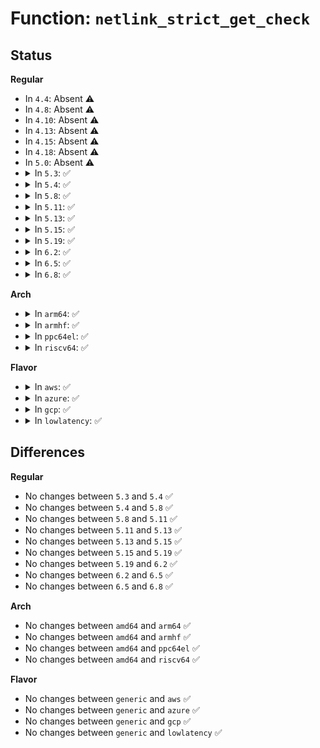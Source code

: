 # Function: <code>netlink_strict_get_check</code>

## Status
<b>Regular</b>
<ul>
<li>
In <code>4.4</code>: Absent ⚠️
</li>
<li>
In <code>4.8</code>: Absent ⚠️
</li>
<li>
In <code>4.10</code>: Absent ⚠️
</li>
<li>
In <code>4.13</code>: Absent ⚠️
</li>
<li>
In <code>4.15</code>: Absent ⚠️
</li>
<li>
In <code>4.18</code>: Absent ⚠️
</li>
<li>
In <code>5.0</code>: Absent ⚠️
</li>
<li>
<details>
<summary>In <code>5.3</code>: ✅</summary>

```c
bool netlink_strict_get_check(struct sk_buff *skb);
```

**Collision:** Unique Global

**Inline:** No

**Transformation:** False

**Instances:**

```
In net/netlink/af_netlink.c (ffffffff81966780)
Location: net/netlink/af_netlink.c:1366
Inline: False
Direct callers:
  - net/core/net_namespace.c:rtnl_net_getid
  - net/core/rtnetlink.c:rtnl_stats_get
  - net/core/rtnetlink.c:rtnl_getlink
  - net/ipv4/route.c:inet_rtm_getroute
  - net/ipv4/devinet.c:inet_netconf_get_devconf
  - net/ipv4/ipmr.c:ipmr_rtm_getroute
  - net/ipv6/addrconf.c:inet6_rtm_getaddr
  - net/ipv6/addrconf.c:inet6_netconf_get_devconf
  - net/ipv6/addrlabel.c:ip6addrlbl_get
  - net/ipv6/route.c:inet6_rtm_getroute
```
**Symbols:**

```
ffffffff81966780-ffffffff81966798: netlink_strict_get_check (STB_GLOBAL)
```
</details>
</li>
<li>
<details>
<summary>In <code>5.4</code>: ✅</summary>

```c
bool netlink_strict_get_check(struct sk_buff *skb);
```

**Collision:** Unique Global

**Inline:** No

**Transformation:** False

**Instances:**

```
In net/netlink/af_netlink.c (ffffffff8199d210)
Location: net/netlink/af_netlink.c:1367
Inline: False
Direct callers:
  - net/core/net_namespace.c:rtnl_net_getid
  - net/core/rtnetlink.c:rtnl_stats_get
  - net/core/rtnetlink.c:rtnl_getlink
  - net/ipv4/route.c:inet_rtm_getroute
  - net/ipv4/devinet.c:inet_netconf_get_devconf
  - net/ipv4/ipmr.c:ipmr_rtm_getroute
  - net/ipv6/addrconf.c:inet6_rtm_getaddr
  - net/ipv6/addrconf.c:inet6_netconf_get_devconf
  - net/ipv6/addrlabel.c:ip6addrlbl_get
  - net/ipv6/route.c:inet6_rtm_getroute
```
**Symbols:**

```
ffffffff8199d210-ffffffff8199d228: netlink_strict_get_check (STB_GLOBAL)
```
</details>
</li>
<li>
<details>
<summary>In <code>5.8</code>: ✅</summary>

```c
bool netlink_strict_get_check(struct sk_buff *skb);
```

**Collision:** Unique Global

**Inline:** No

**Transformation:** False

**Instances:**

```
In net/netlink/af_netlink.c (ffffffff81a76450)
Location: net/netlink/af_netlink.c:1367
Inline: False
Direct callers:
  - net/core/net_namespace.c:rtnl_net_getid
  - net/core/rtnetlink.c:rtnl_stats_get
  - net/core/rtnetlink.c:rtnl_getlink
  - net/ipv4/route.c:inet_rtm_valid_getroute_req
  - net/ipv4/devinet.c:inet_netconf_get_devconf
  - net/ipv4/ipmr.c:ipmr_rtm_valid_getroute_req
  - net/ipv6/addrconf.c:inet6_rtm_getaddr
  - net/ipv6/addrconf.c:inet6_netconf_get_devconf
  - net/ipv6/addrlabel.c:ip6addrlbl_get
  - net/ipv6/route.c:inet6_rtm_valid_getroute_req
```
**Symbols:**

```
ffffffff81a76450-ffffffff81a76468: netlink_strict_get_check (STB_GLOBAL)
```
</details>
</li>
<li>
<details>
<summary>In <code>5.11</code>: ✅</summary>

```c
bool netlink_strict_get_check(struct sk_buff *skb);
```

**Collision:** Unique Global

**Inline:** No

**Transformation:** False

**Instances:**

```
In net/netlink/af_netlink.c (ffffffff81a7f1c0)
Location: net/netlink/af_netlink.c:1368
Inline: False
Direct callers:
  - net/core/net_namespace.c:rtnl_net_getid
  - net/core/rtnetlink.c:rtnl_stats_get
  - net/core/rtnetlink.c:rtnl_getlink
  - net/ipv4/route.c:inet_rtm_valid_getroute_req
  - net/ipv4/devinet.c:inet_netconf_get_devconf
  - net/ipv4/ipmr.c:ipmr_rtm_valid_getroute_req
  - net/ipv6/addrconf.c:inet6_rtm_getaddr
  - net/ipv6/addrconf.c:inet6_netconf_get_devconf
  - net/ipv6/addrlabel.c:ip6addrlbl_get
  - net/ipv6/route.c:inet6_rtm_valid_getroute_req
```
**Symbols:**

```
ffffffff81a7f1c0-ffffffff81a7f1d8: netlink_strict_get_check (STB_GLOBAL)
```
</details>
</li>
<li>
<details>
<summary>In <code>5.13</code>: ✅</summary>

```c
bool netlink_strict_get_check(struct sk_buff *skb);
```

**Collision:** Unique Global

**Inline:** No

**Transformation:** False

**Instances:**

```
In net/netlink/af_netlink.c (ffffffff81a68060)
Location: net/netlink/af_netlink.c:1378
Inline: False
Direct callers:
  - net/core/net_namespace.c:rtnl_net_getid
  - net/core/rtnetlink.c:rtnl_stats_get
  - net/core/rtnetlink.c:rtnl_getlink
  - net/ipv4/route.c:inet_rtm_valid_getroute_req
  - net/ipv4/devinet.c:inet_netconf_get_devconf
  - net/ipv4/ipmr.c:ipmr_rtm_valid_getroute_req
  - net/ipv6/addrconf.c:inet6_rtm_getaddr
  - net/ipv6/addrconf.c:inet6_netconf_get_devconf
  - net/ipv6/addrlabel.c:ip6addrlbl_get
  - net/ipv6/route.c:inet6_rtm_valid_getroute_req
```
**Symbols:**

```
ffffffff81a68060-ffffffff81a68078: netlink_strict_get_check (STB_GLOBAL)
```
</details>
</li>
<li>
<details>
<summary>In <code>5.15</code>: ✅</summary>

```c
bool netlink_strict_get_check(struct sk_buff *skb);
```

**Collision:** Unique Global

**Inline:** No

**Transformation:** False

**Instances:**

```
In net/netlink/af_netlink.c (ffffffff81b21580)
Location: net/netlink/af_netlink.c:1383
Inline: False
Direct callers:
  - net/core/net_namespace.c:rtnl_net_getid
  - net/core/rtnetlink.c:rtnl_stats_get
  - net/core/rtnetlink.c:rtnl_getlink
  - net/ipv4/route.c:inet_rtm_valid_getroute_req
  - net/ipv4/devinet.c:inet_netconf_get_devconf
  - net/ipv4/ipmr.c:ipmr_rtm_valid_getroute_req
  - net/ipv6/addrconf.c:inet6_rtm_getaddr
  - net/ipv6/addrconf.c:inet6_netconf_get_devconf
  - net/ipv6/addrlabel.c:ip6addrlbl_get
  - net/ipv6/route.c:inet6_rtm_valid_getroute_req
```
**Symbols:**

```
ffffffff81b21580-ffffffff81b21598: netlink_strict_get_check (STB_GLOBAL)
```
</details>
</li>
<li>
<details>
<summary>In <code>5.19</code>: ✅</summary>

```c
bool netlink_strict_get_check(struct sk_buff *skb);
```

**Collision:** Unique Global

**Inline:** No

**Transformation:** False

**Instances:**

```
In net/netlink/af_netlink.c (ffffffff81ca99c0)
Location: net/netlink/af_netlink.c:1383
Inline: False
Direct callers:
  - net/core/net_namespace.c:rtnl_net_getid
  - net/core/rtnetlink.c:rtnl_stats_set
  - net/core/rtnetlink.c:rtnl_stats_get
  - net/core/rtnetlink.c:rtnl_getlink
  - net/ipv4/route.c:inet_rtm_valid_getroute_req
  - net/ipv4/devinet.c:inet_netconf_get_devconf
  - net/ipv4/ipmr.c:ipmr_rtm_valid_getroute_req
  - net/ipv6/addrconf.c:inet6_rtm_getaddr
  - net/ipv6/addrconf.c:inet6_netconf_get_devconf
  - net/ipv6/addrlabel.c:ip6addrlbl_get
  - net/ipv6/route.c:inet6_rtm_valid_getroute_req
```
**Symbols:**

```
ffffffff81ca99c0-ffffffff81ca99de: netlink_strict_get_check (STB_GLOBAL)
```
</details>
</li>
<li>
<details>
<summary>In <code>6.2</code>: ✅</summary>

```c
bool netlink_strict_get_check(struct sk_buff *skb);
```

**Collision:** Unique Global

**Inline:** No

**Transformation:** False

**Instances:**

```
In net/netlink/af_netlink.c (ffffffff81e66970)
Location: net/netlink/af_netlink.c:1403
Inline: False
Direct callers:
  - net/core/net_namespace.c:rtnl_net_getid
  - net/core/rtnetlink.c:rtnl_stats_set
  - net/core/rtnetlink.c:rtnl_stats_get
  - net/core/rtnetlink.c:rtnl_getlink
  - net/ipv4/route.c:inet_rtm_valid_getroute_req
  - net/ipv4/devinet.c:inet_netconf_get_devconf
  - net/ipv4/ipmr.c:ipmr_rtm_valid_getroute_req
  - net/ipv6/addrconf.c:inet6_rtm_getaddr
  - net/ipv6/addrconf.c:inet6_netconf_get_devconf
  - net/ipv6/addrlabel.c:ip6addrlbl_get
  - net/ipv6/route.c:inet6_rtm_valid_getroute_req
```
**Symbols:**

```
ffffffff81e66970-ffffffff81e6698e: netlink_strict_get_check (STB_GLOBAL)
```
</details>
</li>
<li>
<details>
<summary>In <code>6.5</code>: ✅</summary>

```c
bool netlink_strict_get_check(struct sk_buff *skb);
```

**Collision:** Unique Global

**Inline:** No

**Transformation:** False

**Instances:**

```
In net/netlink/af_netlink.c (ffffffff81ec2730)
Location: net/netlink/af_netlink.c:1403
Inline: False
Direct callers:
  - net/core/net_namespace.c:rtnl_net_getid
  - net/core/rtnetlink.c:rtnl_stats_set
  - net/core/rtnetlink.c:rtnl_stats_get
  - net/core/rtnetlink.c:rtnl_getlink
  - net/ipv4/route.c:inet_rtm_valid_getroute_req
  - net/ipv4/devinet.c:inet_netconf_get_devconf
  - net/ipv4/ipmr.c:ipmr_rtm_valid_getroute_req
  - net/ipv6/addrconf.c:inet6_rtm_getaddr
  - net/ipv6/addrconf.c:inet6_netconf_get_devconf
  - net/ipv6/addrlabel.c:ip6addrlbl_get
  - net/ipv6/route.c:inet6_rtm_valid_getroute_req
```
**Symbols:**

```
ffffffff81ec2730-ffffffff81ec274e: netlink_strict_get_check (STB_GLOBAL)
```
</details>
</li>
<li>
<details>
<summary>In <code>6.8</code>: ✅</summary>

```c
bool netlink_strict_get_check(struct sk_buff *skb);
```

**Collision:** Unique Global

**Inline:** No

**Transformation:** False

**Instances:**

```
In net/netlink/af_netlink.c (ffffffff81f85a80)
Location: net/netlink/af_netlink.c:1405
Inline: False
Direct callers:
  - net/core/net_namespace.c:rtnl_net_getid
  - net/core/rtnetlink.c:rtnl_stats_set
  - net/core/rtnetlink.c:rtnl_stats_get
  - net/core/rtnetlink.c:rtnl_getlink
  - net/ipv4/route.c:inet_rtm_valid_getroute_req
  - net/ipv4/devinet.c:inet_netconf_get_devconf
  - net/ipv4/ipmr.c:ipmr_rtm_valid_getroute_req
  - net/ipv6/addrconf.c:inet6_rtm_getaddr
  - net/ipv6/addrconf.c:inet6_netconf_get_devconf
  - net/ipv6/addrlabel.c:ip6addrlbl_get
  - net/ipv6/route.c:inet6_rtm_valid_getroute_req
```
**Symbols:**

```
ffffffff81f85a80-ffffffff81f85a9f: netlink_strict_get_check (STB_GLOBAL)
```
</details>
</li>
</ul>
<b>Arch</b>
<ul>
<li>
<details>
<summary>In <code>arm64</code>: ✅</summary>

```c
bool netlink_strict_get_check(struct sk_buff *skb);
```

**Collision:** Unique Global

**Inline:** No

**Transformation:** False

**Instances:**

```
In net/netlink/af_netlink.c (ffff800010c4a7e0)
Location: net/netlink/af_netlink.c:1367
Inline: False
Direct callers:
  - net/core/net_namespace.c:rtnl_net_getid
  - net/core/rtnetlink.c:rtnl_stats_get
  - net/core/rtnetlink.c:rtnl_getlink
  - net/ipv4/route.c:inet_rtm_getroute
  - net/ipv4/devinet.c:inet_netconf_get_devconf
  - net/ipv4/ipmr.c:ipmr_rtm_getroute
  - net/ipv6/addrconf.c:inet6_rtm_getaddr
  - net/ipv6/addrconf.c:inet6_netconf_get_devconf
  - net/ipv6/addrlabel.c:ip6addrlbl_get
  - net/ipv6/route.c:inet6_rtm_getroute
```
**Symbols:**

```
ffff800010c4a7e0-ffff800010c4a810: netlink_strict_get_check (STB_GLOBAL)
```
</details>
</li>
<li>
<details>
<summary>In <code>armhf</code>: ✅</summary>

```c
bool netlink_strict_get_check(struct sk_buff *skb);
```

**Collision:** Unique Global

**Inline:** No

**Transformation:** False

**Instances:**

```
In net/netlink/af_netlink.c (c0d5b2d8)
Location: net/netlink/af_netlink.c:1367
Inline: False
Direct callers:
  - net/core/net_namespace.c:rtnl_net_getid
  - net/core/rtnetlink.c:rtnl_stats_get
  - net/core/rtnetlink.c:rtnl_getlink
  - net/ipv4/route.c:inet_rtm_getroute
  - net/ipv4/devinet.c:inet_netconf_get_devconf
  - net/ipv4/ipmr.c:ipmr_rtm_getroute
  - net/ipv6/addrconf.c:inet6_rtm_getaddr
  - net/ipv6/addrconf.c:inet6_netconf_get_devconf
  - net/ipv6/addrlabel.c:ip6addrlbl_get
  - net/ipv6/route.c:inet6_rtm_getroute
```
**Symbols:**

```
c0d5b2d8-c0d5b2fc: netlink_strict_get_check (STB_GLOBAL)
```
</details>
</li>
<li>
<details>
<summary>In <code>ppc64el</code>: ✅</summary>

```c
bool netlink_strict_get_check(struct sk_buff *skb);
```

**Collision:** Unique Global

**Inline:** No

**Transformation:** False

**Instances:**

```
In net/netlink/af_netlink.c (c000000000d48520)
Location: net/netlink/af_netlink.c:1367
Inline: False
Direct callers:
  - net/core/net_namespace.c:rtnl_net_getid
  - net/core/rtnetlink.c:rtnl_stats_get
  - net/core/rtnetlink.c:rtnl_getlink
  - net/ipv4/route.c:inet_rtm_getroute
  - net/ipv4/devinet.c:inet_netconf_get_devconf
  - net/ipv4/ipmr.c:ipmr_rtm_getroute
  - net/ipv6/addrconf.c:inet6_rtm_getaddr
  - net/ipv6/addrconf.c:inet6_netconf_get_devconf
  - net/ipv6/addrlabel.c:ip6addrlbl_get
  - net/ipv6/route.c:inet6_rtm_getroute
```
**Symbols:**

```
c000000000d48520-c000000000d48538: netlink_strict_get_check (STB_GLOBAL)
```
</details>
</li>
<li>
<details>
<summary>In <code>riscv64</code>: ✅</summary>

```c
bool netlink_strict_get_check(struct sk_buff *skb);
```

**Collision:** Unique Global

**Inline:** No

**Transformation:** False

**Instances:**

```
In net/netlink/af_netlink.c (ffffffe0007b7a0c)
Location: net/netlink/af_netlink.c:1367
Inline: False
Direct callers:
  - net/core/net_namespace.c:rtnl_net_getid
  - net/core/rtnetlink.c:rtnl_stats_get
  - net/core/rtnetlink.c:rtnl_getlink
  - net/ipv4/route.c:inet_rtm_getroute
  - net/ipv4/devinet.c:inet_netconf_get_devconf
  - net/ipv4/ipmr.c:ipmr_rtm_getroute
  - net/ipv6/addrconf.c:inet6_rtm_getaddr
  - net/ipv6/addrconf.c:inet6_netconf_get_devconf
  - net/ipv6/addrlabel.c:ip6addrlbl_get
  - net/ipv6/route.c:inet6_rtm_getroute
```
**Symbols:**

```
ffffffe0007b7a0c-ffffffe0007b7a38: netlink_strict_get_check (STB_GLOBAL)
```
</details>
</li>
</ul>
<b>Flavor</b>
<ul>
<li>
<details>
<summary>In <code>aws</code>: ✅</summary>

```c
bool netlink_strict_get_check(struct sk_buff *skb);
```

**Collision:** Unique Global

**Inline:** No

**Transformation:** False

**Instances:**

```
In net/netlink/af_netlink.c (ffffffff8193d080)
Location: net/netlink/af_netlink.c:1367
Inline: False
Direct callers:
  - net/core/net_namespace.c:rtnl_net_getid
  - net/core/rtnetlink.c:rtnl_stats_get
  - net/core/rtnetlink.c:rtnl_getlink
  - net/ipv4/route.c:inet_rtm_getroute
  - net/ipv4/devinet.c:inet_netconf_get_devconf
  - net/ipv4/ipmr.c:ipmr_rtm_getroute
  - net/ipv6/addrconf.c:inet6_rtm_getaddr
  - net/ipv6/addrconf.c:inet6_netconf_get_devconf
  - net/ipv6/addrlabel.c:ip6addrlbl_get
  - net/ipv6/route.c:inet6_rtm_getroute
```
**Symbols:**

```
ffffffff8193d080-ffffffff8193d098: netlink_strict_get_check (STB_GLOBAL)
```
</details>
</li>
<li>
<details>
<summary>In <code>azure</code>: ✅</summary>

```c
bool netlink_strict_get_check(struct sk_buff *skb);
```

**Collision:** Unique Global

**Inline:** No

**Transformation:** False

**Instances:**

```
In net/netlink/af_netlink.c (ffffffff818f6b80)
Location: net/netlink/af_netlink.c:1367
Inline: False
Direct callers:
  - net/core/net_namespace.c:rtnl_net_getid
  - net/core/rtnetlink.c:rtnl_stats_get
  - net/core/rtnetlink.c:rtnl_getlink
  - net/ipv4/route.c:inet_rtm_getroute
  - net/ipv4/devinet.c:inet_netconf_get_devconf
  - net/ipv4/ipmr.c:ipmr_rtm_getroute
  - net/ipv6/addrconf.c:inet6_rtm_getaddr
  - net/ipv6/addrconf.c:inet6_netconf_get_devconf
  - net/ipv6/addrlabel.c:ip6addrlbl_get
  - net/ipv6/route.c:inet6_rtm_getroute
```
**Symbols:**

```
ffffffff818f6b80-ffffffff818f6b98: netlink_strict_get_check (STB_GLOBAL)
```
</details>
</li>
<li>
<details>
<summary>In <code>gcp</code>: ✅</summary>

```c
bool netlink_strict_get_check(struct sk_buff *skb);
```

**Collision:** Unique Global

**Inline:** No

**Transformation:** False

**Instances:**

```
In net/netlink/af_netlink.c (ffffffff8198e210)
Location: net/netlink/af_netlink.c:1367
Inline: False
Direct callers:
  - net/core/net_namespace.c:rtnl_net_getid
  - net/core/rtnetlink.c:rtnl_stats_get
  - net/core/rtnetlink.c:rtnl_getlink
  - net/ipv4/route.c:inet_rtm_getroute
  - net/ipv4/devinet.c:inet_netconf_get_devconf
  - net/ipv4/ipmr.c:ipmr_rtm_getroute
  - net/ipv6/addrconf.c:inet6_rtm_getaddr
  - net/ipv6/addrconf.c:inet6_netconf_get_devconf
  - net/ipv6/addrlabel.c:ip6addrlbl_get
  - net/ipv6/route.c:inet6_rtm_getroute
```
**Symbols:**

```
ffffffff8198e210-ffffffff8198e228: netlink_strict_get_check (STB_GLOBAL)
```
</details>
</li>
<li>
<details>
<summary>In <code>lowlatency</code>: ✅</summary>

```c
bool netlink_strict_get_check(struct sk_buff *skb);
```

**Collision:** Unique Global

**Inline:** No

**Transformation:** False

**Instances:**

```
In net/netlink/af_netlink.c (ffffffff819b0ab0)
Location: net/netlink/af_netlink.c:1367
Inline: False
Direct callers:
  - net/core/net_namespace.c:rtnl_net_getid
  - net/core/rtnetlink.c:rtnl_stats_get
  - net/core/rtnetlink.c:rtnl_getlink
  - net/ipv4/route.c:inet_rtm_getroute
  - net/ipv4/devinet.c:inet_netconf_get_devconf
  - net/ipv4/ipmr.c:ipmr_rtm_getroute
  - net/ipv6/addrconf.c:inet6_rtm_getaddr
  - net/ipv6/addrconf.c:inet6_netconf_get_devconf
  - net/ipv6/addrlabel.c:ip6addrlbl_get
  - net/ipv6/route.c:inet6_rtm_getroute
```
**Symbols:**

```
ffffffff819b0ab0-ffffffff819b0ac8: netlink_strict_get_check (STB_GLOBAL)
```
</details>
</li>
</ul>

## Differences
<b>Regular</b>
<ul>
<li>
No changes between <code>5.3</code> and <code>5.4</code> ✅
</li>
<li>
No changes between <code>5.4</code> and <code>5.8</code> ✅
</li>
<li>
No changes between <code>5.8</code> and <code>5.11</code> ✅
</li>
<li>
No changes between <code>5.11</code> and <code>5.13</code> ✅
</li>
<li>
No changes between <code>5.13</code> and <code>5.15</code> ✅
</li>
<li>
No changes between <code>5.15</code> and <code>5.19</code> ✅
</li>
<li>
No changes between <code>5.19</code> and <code>6.2</code> ✅
</li>
<li>
No changes between <code>6.2</code> and <code>6.5</code> ✅
</li>
<li>
No changes between <code>6.5</code> and <code>6.8</code> ✅
</li>
</ul>
<b>Arch</b>
<ul>
<li>
No changes between <code>amd64</code> and <code>arm64</code> ✅
</li>
<li>
No changes between <code>amd64</code> and <code>armhf</code> ✅
</li>
<li>
No changes between <code>amd64</code> and <code>ppc64el</code> ✅
</li>
<li>
No changes between <code>amd64</code> and <code>riscv64</code> ✅
</li>
</ul>
<b>Flavor</b>
<ul>
<li>
No changes between <code>generic</code> and <code>aws</code> ✅
</li>
<li>
No changes between <code>generic</code> and <code>azure</code> ✅
</li>
<li>
No changes between <code>generic</code> and <code>gcp</code> ✅
</li>
<li>
No changes between <code>generic</code> and <code>lowlatency</code> ✅
</li>
</ul>
